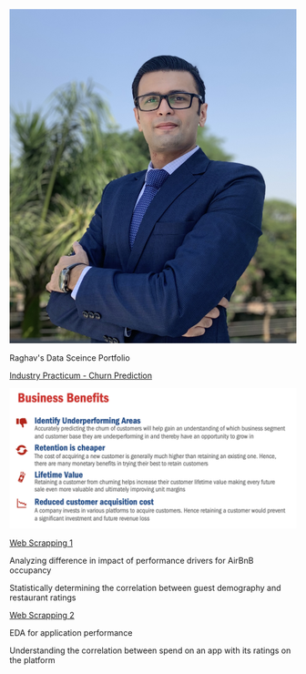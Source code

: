 ![](https://github.com/raghavxt/DataSci/blob/main/IMG_1245.jpg)

Raghav's Data Sceince Portfolio

[Industry Practicum - Churn Prediction](https://github.com/raghavxt/DataSci/blob/main/MeijerLogisticReg-ThresForChange-Final-IncludesBoth.ipynb)

![](https://github.com/raghavxt/DataSci/blob/main/AAAA.jpg)

[Web Scrapping 1](https://github.com/raghavxt/DataSci/blob/main/Assignment2.ipynb)

Analyzing difference in impact of performance drivers for AirBnB occupancy

Statistically determining the correlation between guest demography and restaurant ratings

[Web Scrapping 2](https://github.com/raghavxt/DataSci/blob/main/Taparia_Raghav_HW6.ipynb)

EDA for application performance 

Understanding the correlation between spend on an app with its ratings on the platform
